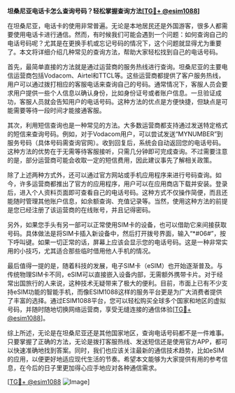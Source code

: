 **坦桑尼亚电话卡怎么查询号码？轻松掌握查询方法[[TG💪+ @esim1088](https://t.me/s/esim1088)]**

在坦桑尼亚，电话卡的使用非常普遍。无论是本地居民还是外国游客，很多人都需要使用电话卡进行通信。然而，有时候我们可能会遇到一个问题：如何查询自己的电话号码呢？尤其是在更换手机或忘记号码的情况下，这个问题就显得尤为重要了。本文将详细介绍几种常见的查询方法，帮助大家轻松找到自己的电话号码。

首先，最简单直接的方法就是通过运营商的服务热线进行查询。坦桑尼亚的主要电信运营商包括Vodacom、Airtel和TTCL等。这些运营商都提供了客户服务热线，用户可以通过拨打相应的客服电话来查询自己的号码。通常情况下，客服人员会要求用户提供一些个人信息以确认身份，比如身份证号或者账户信息。一旦验证成功，客服人员就会告知用户的电话号码。这种方法的优点是方便快捷，但缺点是可能需要等待一段时间才能接通客服。

其次，利用短信查询也是一种常见的方法。大多数运营商都支持通过发送特定格式的短信来查询号码。例如，对于Vodacom用户，可以尝试发送“MYNUMBER”到服务号码（具体号码需查询官网）。收到回复后，系统会自动返回您的电话号码。这种方法的优势在于无需等待客服接听，只需几分钟即可完成查询。不过需要注意的是，部分运营商可能会收取一定的短信费用，因此建议事先了解相关政策。

除了上述两种方式外，还可以通过官方网站或手机应用程序来进行号码查询。如今，许多运营商都推出了官方的应用程序，用户可以在应用商店下载并安装。登录后，进入个人资料页面即可查看自己的电话号码。这种方式不仅操作简便，而且还能随时管理其他账户信息，如余额查询、充值记录等。当然，使用这种方法的前提是您已经注册了该运营商的在线账号，并且记得密码。

另外，如果您手头有另一部可以正常使用SIM卡的设备，也可以借助它来间接获取号码。具体做法是将SIM卡插入新设备中，然后打开拨号界面，输入“*#06#”，按下呼叫键。如果一切正常的话，屏幕上应该会显示您的电话号码。这是一种非常实用的小技巧，尤其适合那些临时借用他人手机的情况。

最后值得一提的是，随着科技的发展，电子SIM卡（eSIM）也开始逐渐普及。与传统物理SIM卡不同，eSIM可以直接嵌入设备内部，无需额外携带卡片。对于经常出国旅行的人来说，这种技术无疑带来了极大的便利。目前，市面上已有不少支持eSIM功能的智能手机，而像ESIM1088这样的服务平台更是为广大消费者提供了丰富的选择。通过ESIM1088平台，您可以轻松购买全球多个国家和地区的虚拟号码，并随时随地切换网络运营商，享受无缝连接的通信体验[[TG💪+ @esim1088](https://t.me/s/esim1088)]。

综上所述，无论是在坦桑尼亚还是其他国家地区，查询电话号码都不是一件难事。只要掌握了正确的方法，无论是拨打客服热线、发送短信还是使用官方APP，都可以快速准确地找到答案。同时，我们也应该关注最新的通信技术趋势，比如eSIM的应用，以便更好地适应现代生活的节奏。希望本文能够为大家提供有用的参考信息，在今后的日子里更加得心应手地应对各种通信需求。

[[TG💪+ @esim1088](https://t.me/s/esim1088) ![Image](https://i.postimg.cc/4NQfJmqS/Snipaste-2025-05-13-00-14-12.png)]